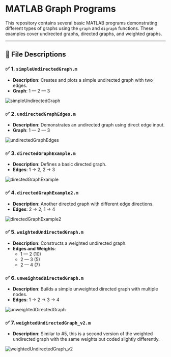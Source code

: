 # MATLAB Graph Programs

This repository contains several basic MATLAB programs demonstrating different types of graphs using the `graph` and `digraph` functions.
These examples cover undirected graphs, directed graphs, and weighted graphs.

---

## 📂 File Descriptions

### ✅ 1. `simpleUndirectedGraph.m`
- **Description**: Creates and plots a simple undirected graph with two edges.
- **Graph**: 1 — 2 — 3

![simpleUndirectedGraph](https://github.com/user-attachments/assets/8a8a2533-4e35-417e-9960-2cad02dcdbf7)


### ✅ 2. `undirectedGraphEdges.m`
- **Description**: Demonstrates an undirected graph using direct edge input.
- **Graph**: 1 — 2 — 3


![undirectedGraphEdges](https://github.com/user-attachments/assets/55b8dcba-ab9e-4f5d-b6b4-2f13b4bec62f)

### ✅ 3. `directedGraphExample.m`
- **Description**: Defines a basic directed graph.
- **Edges**: 1 → 2, 2 → 3


![directedGraphExample](https://github.com/user-attachments/assets/07e08a51-668f-4c7a-8697-46146ea53442)

### ✅ 4. `directedGraphExample2.m`
- **Description**: Another directed graph with different edge directions.
- **Edges**: 2 → 2, 1 → 4


![directedGraphExample2](https://github.com/user-attachments/assets/275346c7-7d36-42d3-a242-006cfd13ada4)

### ✅ 5. `weightedUndirectedGraph.m`
- **Description**: Constructs a weighted undirected graph.
- **Edges and Weights**:
  - 1 — 2 (10)
  - 2 — 3 (5)
  - 2 — 4 (7)

### ✅ 6. `unweightedDirectedGraph.m`
- **Description**: Builds a simple unweighted directed graph with multiple nodes.
- **Edges**: 1 → 2 → 3 → 4


![unweightedDirectedGraph](https://github.com/user-attachments/assets/fda30999-af3b-4cd0-b9e3-ddfc17b485eb)

### ✅ 7. `weightedUndirectedGraph_v2.m`
- **Description**: Similar to #5, this is a second version of the weighted undirected graph with the same weights but coded slightly differently.

![weightedUndirectedGraph_v2](https://github.com/user-attachments/assets/2d688a13-dbfb-469e-90c3-4d4ddbfe9112)


